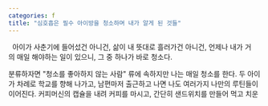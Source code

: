 ```yaml
---
categories: f
title: "심호흡은 필수 아이방을 청소하며 내가 알게 된 것들"
---
```


&nbsp;
아이가 사춘기에 들어섰건 아니건,&nbsp;삶이&nbsp;내 뜻대로 흘러가건 아니건, 언제나&nbsp;내가&nbsp;거의&nbsp;매일&nbsp;해야하는 일이 있으니,&nbsp;그&nbsp;중&nbsp;하나가&nbsp;바로 청소다.&nbsp;

분류하자면 "청소를 좋아하지 않는 사람" 류에 속하지만 나는 매일 청소를 한다. 두 아이가 차례로 학교를 향해 나가고, 남편마저 출근하고 나면 나도 여러가지 나만의 루틴들이 이어진다.&nbsp;커피머신의&nbsp;캡슐을 내려 커피를 마시고, 간단히 샌드위치를 만들어 먹고 치운 